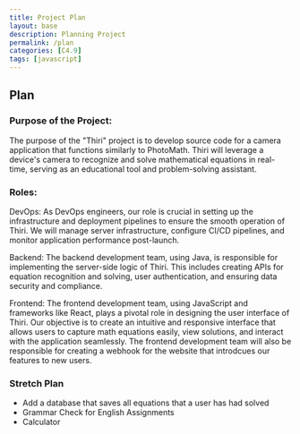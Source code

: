 ```yaml
---
title: Project Plan
layout: base
description: Planning Project
permalink: /plan
categories: [C4.9]
tags: [javascript]
---
```


## Plan

### Purpose of the Project:
The purpose of the "Thiri" project is to develop source code for a camera application that functions similarly to PhotoMath. Thiri will leverage a device's camera to recognize and solve mathematical equations in real-time, serving as an educational tool and problem-solving assistant.

### Roles:

DevOps: As DevOps engineers, our role is crucial in setting up the infrastructure and deployment pipelines to ensure the smooth operation of Thiri. We will manage server infrastructure, configure CI/CD pipelines, and monitor application performance post-launch.

Backend: The backend development team, using Java, is responsible for implementing the server-side logic of Thiri. This includes creating APIs for equation recognition and solving, user authentication, and ensuring data security and compliance.

Frontend: The frontend development team, using JavaScript and frameworks like React, plays a pivotal role in designing the user interface of Thiri. Our objective is to create an intuitive and responsive interface that allows users to capture math equations easily, view solutions, and interact with the application seamlessly. The frontend development team will also be responsible for creating a webhook for the website that introdcues our features to new users.


### Stretch Plan
- Add a database that saves all equations that a user has had solved
- Grammar Check for English Assignments
- Calculator